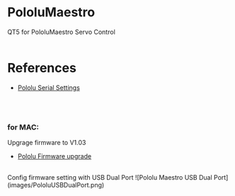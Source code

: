 # PololuMaestro
QT5 for PololuMaestro Servo Control
  <br/>
  <br/>
  
  
# References
  - [Pololu Serial Settings](https://www.pololu.com/docs/0J40/5.a)
  <br/>
  <br/>
  
### for MAC: 
Upgrage firmware to V1.03 
  - [Pololu Firmware upgrade](https://www.pololu.com/docs/0J40/4.f)
  <br/>
Config firmware setting with USB Dual Port
![Pololu Maestro USB Dual Port] (images/PololuUSBDualPort.png)
<br/>
